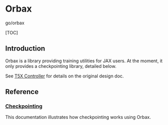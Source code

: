 # Orbax

<!-- BEGIN GOOGLE-INTERNAL -->

go/orbax

<!--*
# Document freshness: For more information, see go/fresh-source.
freshness: { owner: 'cpgaffney' reviewed: '2022-05-10' }
*-->

<!-- END GOOGLE-INTERNAL -->

[TOC]

## Introduction

Orbax is a library providing training utilities for JAX users. At the moment, it
only provides a checkpointing library, detailed below.

<!-- BEGIN GOOGLE-INTERNAL -->

See [T5X Controller](http://go/t5x-controller) for details on the original
design doc. <!-- END GOOGLE-INTERNAL -->

## Reference

### [Checkpointing](checkpoint.md)

This documentation illustrates how checkpointing works using Orbax.
